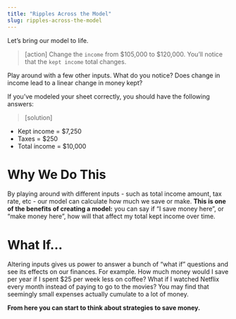 ```yaml
---
title: "Ripples Across the Model"
slug: ripples-across-the-model
---
```


Let’s bring our model to life.

>[action]
> Change the `income` from $105,000 to $120,000. You’ll notice that the `kept income` total changes.

Play around with a few other inputs. What do you notice? Does change in income lead to a linear change in money kept?

If you’ve modeled your sheet correctly, you should have the following answers:

> [solution]
>
* Kept income = $7,250
* Taxes = $250
* Total income = $10,000

# Why We Do This

By playing around with different inputs - such as total income amount, tax rate, etc - our model can calculate how much we save or make. **This is one of the benefits of creating a model:** you can say if “I save money here”, or “make money here”, how will that affect my total kept income over time.

# What If...

Altering inputs gives us power to answer a bunch of “what if” questions and see its effects on our finances. For example. How much money would I save per year if I spent $25 per week less on coffee? What if I watched Netflix every month instead of paying to go to the movies? You may find that seemingly small expenses actually cumulate to a lot of money.

**From here you can start to think about strategies to save money.**
